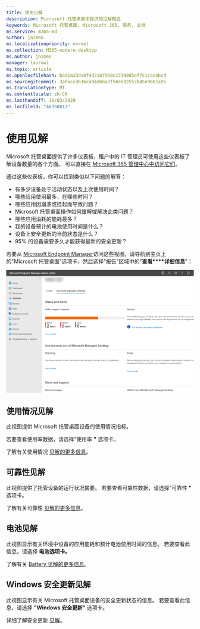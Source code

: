 ```yaml
---
title: 使用见解
description: Microsoft 托管桌面中提供的见解概述
keywords: Microsoft 托管桌面, Microsoft 365, 服务, 文档
ms.service: m365-md
author: jaimeo
ms.localizationpriority: normal
ms.collection: M365-modern-desktop
ms.author: jaimeo
manager: laurawi
ms.topic: article
ms.openlocfilehash: ba91a33da9f4d2187938c27398d5ef7c1cacebcd
ms.sourcegitcommit: 3a0accd616ca94d6ba7f50e502552b45e9661a95
ms.translationtype: MT
ms.contentlocale: zh-CN
ms.lasthandoff: 10/03/2020
ms.locfileid: "48350817"
---
```

# <a name="work-with-insights"></a>使用见解

Microsoft 托管桌面提供了许多仪表板，租户中的 IT 管理员可使用这些仪表板了解设备数量的各个方面。 可以直接在 [Microsoft 365 管理中心中访问它们](https://admin.microsoft.com/adminportal/home?previewoff=false#/microsoftmanageddesktop)。

通过这些仪表板，你可以找到类似以下问题的解答：

- 有多少设备处于活动状态以及上次使用时间？
- 哪些应用使用最多，在哪些时间？
- 哪些应用因崩溃或挂起而导致问题？
- Microsoft 托管桌面操作如何缓解或解决此类问题？
- 哪些应用消耗的能耗最多？
- 我的设备预计的电池使用时间是什么？
- 设备上安全更新的当前状态是什么？
- 95% 的设备需要多久才能获得最新的安全更新？


若要从 [Microsoft Endpoint Manager](https://endpoint.microsoft.com/)访问这些视图，请导航到主页上的"Microsoft 托管桌面"选项卡，然后选择"报告"区域中的"**查看****详细信息**"：


![管理中心主页（报告区域位于左下角）和"查看详细信息"链接](../../media/insights-main.png)


## <a name="usage-insights"></a>使用情况见解
此视图提供 Microsoft 托管桌面设备的使用情况指标。 

若要查看使用率数据，请选择"使用率 **"** 选项卡。

了解有关使用情况 [见解的更多信息](usage-insights.md)。

## <a name="reliability-insights"></a>可靠性见解
此视图提供了托管设备的运行状况摘要。 若要查看可靠性数据，请选择"可靠性 **"** 选项卡。

了解有关可靠性 [见解的更多信息](reliability-insights.md)。

## <a name="battery-insights"></a>电池见解
此视图显示有关环境中设备的应用能耗和预计电池使用时间的信息。 若要查看此信息，请选择 **电池选项卡。**

了解有关 [Battery 见解的更多信息](battery-insights.md)。

## <a name="windows-security-update-insights"></a>Windows 安全更新见解
此视图显示有关 Microsoft 托管桌面设备的安全更新状态的信息。 若要查看此信息，请选择 **"Windows 安全更新"** 选项卡。

详细了解安全更新 [见解](security-update-insights.md)。
